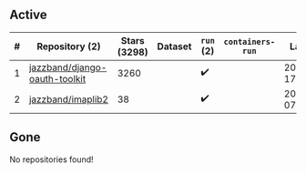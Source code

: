 ## Active
| # | Repository (2) | Stars (3298) | Dataset | `run` (2) | `containers-run` | Last Modified |
| --- | --- | --- | --- | --- | --- | --- |
| 1 | [jazzband/django-oauth-toolkit](https://github.com/jazzband/django-oauth-toolkit) | 3260 |  | :heavy_check_mark: |  | 2025-07-28 17:22:19+00:00 |
| 2 | [jazzband/imaplib2](https://github.com/jazzband/imaplib2) | 38 |  | :heavy_check_mark: |  | 2025-04-04 07:56:50+00:00 |

## Gone
No repositories found!
